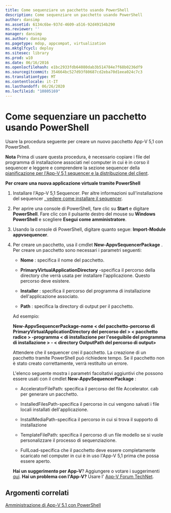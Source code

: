 ```yaml
---
title: Come sequenziare un pacchetto usando PowerShell
description: Come sequenziare un pacchetto usando PowerShell
author: dansimp
ms.assetid: 6134c6be-937d-4609-a516-92d49154b290
ms.reviewer: ''
manager: dansimp
ms.author: dansimp
ms.pagetype: mdop, appcompat, virtualization
ms.mktglfcycl: deploy
ms.sitesec: library
ms.prod: w10
ms.date: 06/16/2016
ms.openlocfilehash: e1bc2933fdb64080dab3b514784e7f68b0236df9
ms.sourcegitcommit: 354664bc527d93f80687cd2eba70d1eea024c7c3
ms.translationtype: MT
ms.contentlocale: it-IT
ms.lasthandoff: 06/26/2020
ms.locfileid: "10805169"
---
```

# Come sequenziare un pacchetto usando PowerShell


Usare la procedura seguente per creare un nuovo pacchetto App-V 5,1 con PowerShell.

**Nota**  Prima di usare questa procedura, è necessario copiare i file del programma di installazione associati nel computer in cui è in corso il sequencer e leggere e comprendere la sezione sequencer della [pianificazione per l'App-V 5,1 sequencer e la distribuzione del client](planning-for-the-app-v-51-sequencer-and-client-deployment.md).

 

**Per creare una nuova applicazione virtuale tramite PowerShell**

1.  Installare l'App-V 5,1 Sequencer. Per altre informazioni sull'installazione del sequencer [, vedere come installare il sequencer](how-to-install-the-sequencer-51beta-gb18030.md).

2.  Per aprire una console di PowerShell, fare clic su **Start** e digitare **PowerShell**. Fare clic con il pulsante destro del mouse su **Windows PowerShell** e scegliere **Esegui come amministratore**.

3.  Usando la console di PowerShell, digitare quanto segue: **Import-Module appvsequencer**.

4.  Per creare un pacchetto, usa il cmdlet **New-AppvSequencerPackage** . Per creare un pacchetto sono necessari i parametri seguenti:

    -   **Nome** : specifica il nome del pacchetto.

    -   **PrimaryVirtualApplicationDirectory** -specifica il percorso della directory che verrà usata per installare l'applicazione. Questo percorso deve esistere.

    -   **Installer** : specifica il percorso del programma di installazione dell'applicazione associato.

    -   **Path** : specifica la directory di output per il pacchetto.

    Ad esempio:

    **New-AppvSequencerPackage-nome &lt; del pacchetto-percorso di PrimaryVirtualApplicationDirectory del percorso del &gt; &lt; pacchetto radice &gt; -programma &lt; di installazione per l'eseguibile del programma di installazione &gt; - &lt; directory OutputPath del percorso di output&gt;**

    Attendere che il sequencer crei il pacchetto. La creazione di un pacchetto tramite PowerShell può richiedere tempo. Se il pacchetto non è stato creato correttamente, verrà restituito un errore.

    L'elenco seguente mostra i parametri facoltativi aggiuntivi che possono essere usati con il cmdlet **New-AppvSequencerPackage** :

    -   AcceleratorFilePath: specifica il percorso del file Accelerator. cab per generare un pacchetto.

    -   InstalledFilesPath-specifica il percorso in cui vengono salvati i file locali installati dell'applicazione.

    -   InstallMediaPath-specifica il percorso in cui si trova il supporto di installazione

    -   TemplateFilePath: specifica il percorso di un file modello se si vuole personalizzare il processo di sequenziazione.

    -   FullLoad-specifica che il pacchetto deve essere completamente scaricato nel computer in cui è in uso l'App-V 5,1 prima che possa essere aperto.

    **Hai un suggerimento per App-V**? Aggiungere o votare i suggerimenti [qui](http://appv.uservoice.com/forums/280448-microsoft-application-virtualization). **Hai un problema con l'App-V?** Usare l' [App-V Forum TechNet](https://social.technet.microsoft.com/Forums/home?forum=mdopappv).

## Argomenti correlati


[Amministrazione di App-V 5.1 con PowerShell](administering-app-v-51-by-using-powershell.md)

 

 





